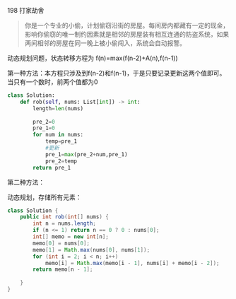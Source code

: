 198 打家劫舍

> 你是一个专业的小偷，计划偷窃沿街的房屋。每间房内都藏有一定的现金，影响你偷窃的唯一制约因素就是相邻的房屋装有相互连通的防盗系统，如果两间相邻的房屋在同一晚上被小偷闯入，系统会自动报警。
>

动态规划问题，状态转移方程为 f(n)=max(f(n-2)+A(n),f(n-1))

第一种方法：本方程只涉及到f(n-2)和f(n-1)，于是只要记录更新这两个值即可。当只有一个数时，前两个值都为0

```python
class Solution:
    def rob(self, nums: List[int]) -> int:
        length=len(nums)
        
        pre_2=0
        pre_1=0
        for num in nums:
            temp=pre_1
            #更新
            pre_1=max(pre_2+num,pre_1)
            pre_2=temp
        return pre_1
```

第二种方法：

动态规划，存储所有元素：

```java
class Solution {
    public int rob(int[] nums) {
        int n = nums.length;
        if (n <= 1) return n == 0 ? 0 : nums[0];
        int[] memo = new int[n];
        memo[0] = nums[0];
        memo[1] = Math.max(nums[0], nums[1]);
        for (int i = 2; i < n; i++)
            memo[i] = Math.max(memo[i - 1], nums[i] + memo[i - 2]);
        return memo[n - 1];
        
    }
}
```

